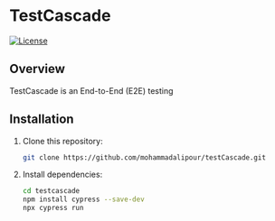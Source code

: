 # TestCascade

[![License](https://img.shields.io/badge/license-MIT-blue.svg)](LICENSE)

## Overview

TestCascade is an End-to-End (E2E) testing 

## Installation

1. Clone this repository:

    ```bash
    git clone https://github.com/mohammadalipour/testCascade.git
    ```

2. Install dependencies:

    ```bash
    cd testcascade
    npm install cypress --save-dev
    npx cypress run
    ```
